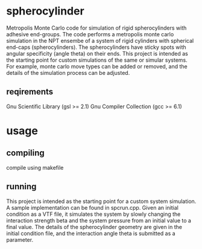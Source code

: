 # spherocylinder
Metropolis Monte Carlo code for simulation of rigid spherocylinders with adhesive end-groups.
The code performs a metropolis monte carlo simulation in the NPT ensembe of a system of rigid cylinders with spherical end-caps (spherocylinders). The spherocylinders have sticky spots with angular specificity (angle theta) on their ends.
This project is intended as the starting point for custom simulations of the same or simular systems. For example, monte carlo move types can be added or removed, and the details of the simulation process can be adjusted.

## reqirements
Gnu Scientific Library (gsl >= 2.1)
Gnu Compiler Collection (gcc >= 6.1)

# usage
## compiling
compile using makefile

## running
This project is intended as the starting point for a custom system simulation. A sample implementation can be found in spcrun.cpp. Given an initial condition as a VTF file, it simulates the system by slowly changing the interaction strength beta and the system pressure from an initial value to a final value. The details of the spherocylinder geometry are given in the initial condition file, and the interaction angle theta is submitted as a parameter.
